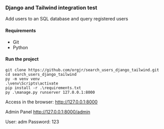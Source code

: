 ### Django and Tailwind integration test
Add users to an SQL database and query registered users

#### Requirements
- Git
- Python

#### Run the project
```
git clone https://github.com/orgjr/search_users_django_tailwind.git
cd search_users_django_tailwind
py -m venv venv
.\venv\Scripts\activate
pip install -r .\requirements.txt
py .\manage.py runserver 127.0.0.1:8000
```
Access in the browser:
http://127.0.0.1:8000

Admin Panel
http://127.0.0.1:8000/admin

User: adm
Password: 123
